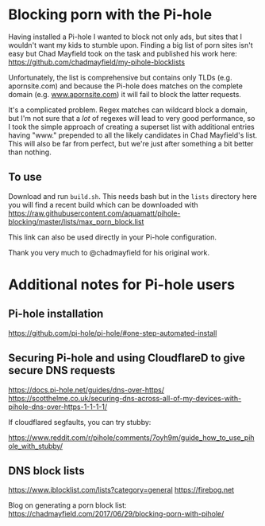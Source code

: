 # Blocking porn with the Pi-hole

Having installed a Pi-hole I wanted to block not only ads, but sites that I wouldn't want my kids to stumble upon. Finding a big list of porn sites isn't easy but Chad Mayfield took on the task and published his work here: https://github.com/chadmayfield/my-pihole-blocklists

Unfortunately, the list is comprehensive but contains only TLDs (e.g. apornsite.com) and because the Pi-hole does matches on the complete domain (e.g. www.apornsite.com) it will fail to block the latter requests.

It's a complicated problem. Regex matches can wildcard block a domain, but I'm not sure that a *lot* of regexes will lead to very good performance, so I took the simple approach of creating a superset list with additional entries having "www." prepended to all the likely candidates in Chad Mayfield's list. This will also be far from perfect, but we're just after something a bit better than nothing.



## To use

Download and run `build.sh`. This needs bash but in the `lists` directory here you will find a recent build which can be downloaded with https://raw.githubusercontent.com/aquamatt/pihole-blocking/master/lists/max_porn_block.list

This link can also be used directly in your Pi-hole configuration.



Thank you very much to @chadmayfield for his original work.



# Additional notes for Pi-hole users

## Pi-hole installation

https://github.com/pi-hole/pi-hole/#one-step-automated-install

## Securing Pi-hole and using CloudflareD to give secure DNS requests

https://docs.pi-hole.net/guides/dns-over-https/
https://scotthelme.co.uk/securing-dns-across-all-of-my-devices-with-pihole-dns-over-https-1-1-1-1/

If cloudflared segfaults, you can try stubby:

https://www.reddit.com/r/pihole/comments/7oyh9m/guide_how_to_use_pihole_with_stubby/

## DNS block lists
https://www.iblocklist.com/lists?category=general
https://firebog.net

Blog on generating a porn block list: https://chadmayfield.com/2017/06/29/blocking-porn-with-pihole/